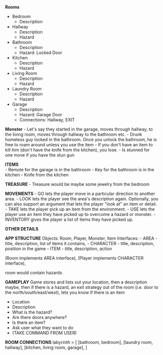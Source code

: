 __Rooms__
 - Bedroom
    - Description
 - Hallway
    - Description
    - Hazard
 - Bathroom
    - Description
    - Hazard: Locked Door
 - Kitchen
    - Description
    - Hazard
 - Living Room
    - Description
    - Hazard
 - Laundry Room
    - Description
    - Hazard
 - Garage
    - Description
    - Hazard: Garage Door
    - Connections: Hallway, EXIT

__Monster__
    - Let's say they started in the garage, moves through hallway, to the living room, moves through hallway to the bathroom etc.
    - Drunk homeless guy locked in the bathroom. Once you unlock the bathroom, he is free to roam around unless you use the item 
    - If you don't have an item to kill him (don't have the knife from the kitchen), you lose. 
    - Is stunned for one move if you have the stun gun

__ITEMS__  
    - Remote for the garage is in the bathroom 
    - Key for the bathroom is in the kitchen
    - Knife from the kitchen 

__TREASURE__
    - Treasure would be maybe some jewelry from the bedroom

__MOVEMENTS__
    - GO <direction> lets the player move in a particular direction to another area.
    - LOOK lets the player see the area's description again. Optionally, you can also support an argument that lets the player "look at" an item or detail.
    - TAKE <item> lets the player pick up an item from the environment.
    - USE <item> lets the player use an item they have picked up to overcome a hazard or monster.
    - INVENTORY gives the player a list of items they have picked up.
    
__OTHER DETAILS__


__APP STRUCTURE__
Objects: Room, Player, Monster, Item 
Interfaces: 
    - AREA - title, description, list of items it contains,
    - CHARACTER - title, description, position in the game
    - ITEM - title, description, action
    
(Room implements AREA interface), (Player implements CHARACTER interface), 

room would contain hazards 

__GAMEPLAY__
Game stores and lists out your location, then a description maybe, then if there is a hazard, an exit strategy out of the room 
(i.e. door to the north/south/east/west), lets you know if there is an item 
- Location
- Description
- What is the hazard?
- Are there doors anywhere? 
- Is there an item? 
- Ask user what they want to do 
- (TAKE COMMAND FROM USER)

__ROOM CONNECTIONS__
labyrinth = [
   [bathroom, bedroom],
   [laundry room, hallway],
   [kitchen, living room, garage],
]